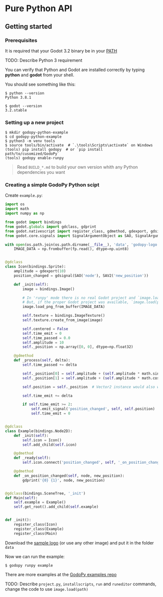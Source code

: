 # Pure Python API

## Getting started

### Prerequisites

It is required that your Godot 3.2 binary be in your [PATH](https://docs.godotengine.org/en/3.2/getting_started/editor/command_line_tutorial.html#path)

TODO: Describe Python 3 requirement

You can verify that Python and Godot are installed correctly by typing **python** and **godot** from your shell.

You should see something like this:
```
$ python --version
Python 3.8.1

$ godot --version
3.2.stable
```

### Setting up a new project

```
$ mkdir godopy-python-example
$ cd godopy-python-example
$ python3 -m venv tools
$ source tools/bin/activate  # `.\tools\Scripts\activate` on Windows
(tools) pip install godopy  # or `pip install path/to/cusomized/GodoPy`
(tools) godopy enable-runpy
```
> Read `BUILD_*.md` to build your own version whith any Python dependencies you want

### Creating a simple GodoPy Python scipt

Create `example.py`:
```py
import os
import math
import numpy as np

from godot import bindings
from godot.globals import gdclass, gdprint
from godot.nativescript import register_class, gdmethod, gdexport, gdsignal
from godot.core.signals import SignalArgumentObject as SAO, SignalArgumentVector2 as SAV2

with open(os.path.join(os.path.dirname(__file__), 'data', 'godopy-logo.png'), 'rb') as fp:
    IMAGE_DATA = np.frombuffer(fp.read(), dtype=np.uint8)


@gdclass
class Icon(bindings.Sprite):
    amplitude = gdexport(10)
    position_changed = gdsignal(SAO('node'), SAV2('new_position'))

    def _init(self):
        image = bindings.Image()

        # In 'runpy' mode there is no real Godot project and `image.load('res://data/godopy-logo.png')` won't work
        # But, if the proper Godot project was available, `image.load(path)` could be used
        image.load_png_from_buffer(IMAGE_DATA)

        self.texture = bindings.ImageTexture()
        self.texture.create_from_image(image)

        self.centered = False
        self.time_emit = 0
        self.time_passed = 0.0
        self.amplitude = 10
        self._position = np.array([0, 0], dtype=np.float32)

    @gdmethod
    def _process(self, delta):
        self.time_passed += delta

        self._position[0] = self.amplitude + (self.amplitude * math.sin(self.time_passed * 2.0))
        self._position[1] = self.amplitude + (self.amplitude * math.cos(self.time_passed * 1.5))

        self.position = self._position  # Vector2 instance would also work

        self.time_emit += delta

        if self.time_emit >= 2:
            self.emit_signal('position_changed', self, self.position)
            self.time_emit = 0


@gdclass
class Example(bindings.Node2D):
    def _init(self):
        self.icon = Icon()
        self.add_child(self.icon)

    @gdmethod
    def _ready(self):
        self.icon.connect('position_changed', self, '_on_position_changed')

    @gdmethod
    def _on_position_changed(self, node, new_position):
        gdprint('{0} {1}', node, new_position)


@gdclass(bindings.SceneTree, '_init')
def Main(self):
    self.example = Example()
    self.get_root().add_child(self.example)


def _init():
    register_class(Icon)
    register_class(Example)
    register_class(Main)
```

Download the [sample logo](https://github.com/godopy/godopy-python-examples/blob/master/2d/simple/data/godopy-logo.png)
(or use any other image) and put it in the folder `data`


Now we can run the example:

```
$ godopy runpy example
```

There are more examples at the [GodoPy examples repo](https://github.com/godopy/godopy-python-examples)

TODO: Describe `project.py`, `installscripts`, `run` and `runeditor` commands, change the code to use `image.load(path)`
